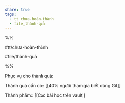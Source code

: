 ```yaml
---  
share: true  
tags:  
  - tt_chưa-hoàn-thành  
  - file_thành-quả  
---  
```

  
%%  
#tt/chưa-hoàn-thành   
#file/thành-quả  
%%  
Phục vụ cho thành quả:  
  
Thành quả cần có:: [[40% người tham gia biết dùng Git]]  
  
Thành phẩm:: [[Các bài học trên vault]]  
